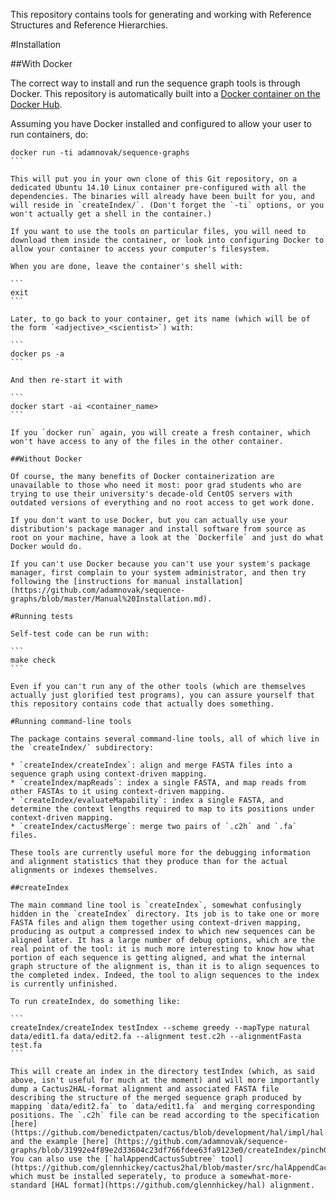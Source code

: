 This repository contains tools for generating and working with Reference Structures and Reference Hierarchies.

#Installation

##With Docker

The correct way to install and run the sequence graph tools is through Docker. This repository is automatically built into a [Docker container on the Docker Hub](https://registry.hub.docker.com/u/adamnovak/sequence-graphs/).

Assuming you have Docker installed and configured to allow your user to run containers, do:

````
docker run -ti adamnovak/sequence-graphs
```

This will put you in your own clone of this Git repository, on a dedicated Ubuntu 14.10 Linux container pre-configured with all the dependencies. The binaries will already have been built for you, and will reside in `createIndex/`. (Don't forget the `-ti` options, or you won't actually get a shell in the container.)

If you want to use the tools on particular files, you will need to download them inside the container, or look into configuring Docker to allow your container to access your computer's filesystem.

When you are done, leave the container's shell with:

```
exit
```

Later, to go back to your container, get its name (which will be of the form `<adjective>_<scientist>`) with:

```
docker ps -a
```

And then re-start it with

```
docker start -ai <container_name>
```

If you `docker run` again, you will create a fresh container, which won't have access to any of the files in the other container.

##Without Docker

Of course, the many benefits of Docker containerization are unavailable to those who need it most: poor grad students who are trying to use their university's decade-old CentOS servers with outdated versions of everything and no root access to get work done. 

If you don't want to use Docker, but you can actually use your distribution's package manager and install software from source as root on your machine, have a look at the `Dockerfile` and just do what Docker would do.

If you can't use Docker because you can't use your system's package manager, first complain to your system administrator, and then try following the [instructions for manual installation](https://github.com/adamnovak/sequence-graphs/blob/master/Manual%20Installation.md). 

#Running tests

Self-test code can be run with:

```
make check
```

Even if you can't run any of the other tools (which are themselves actually just glorified test programs), you can assure yourself that this repository contains code that actually does something.

#Running command-line tools

The package contains several command-line tools, all of which live in the `createIndex/` subdirectory:

* `createIndex/createIndex`: align and merge FASTA files into a sequence graph using context-driven mapping.
* `createIndex/mapReads`: index a single FASTA, and map reads from other FASTAs to it using context-driven mapping.
* `createIndex/evaluateMapability`: index a single FASTA, and determine the context lengths required to map to its positions under context-driven mapping.
* `createIndex/cactusMerge`: merge two pairs of `.c2h` and `.fa` files.

These tools are currently useful more for the debugging information and alignment statistics that they produce than for the actual alignments or indexes themselves.

##createIndex

The main command line tool is `createIndex`, somewhat confusingly hidden in the `createIndex` directory. Its job is to take one or more FASTA files and align them together using context-driven mapping, producing as output a compressed index to which new sequences can be aligned later. It has a large number of debug options, which are the real point of the tool: it is much more interesting to know how what portion of each sequence is getting aligned, and what the internal graph structure of the alignment is, than it is to align sequences to the completed index. Indeed, the tool to align sequences to the index is currently unfinished.

To run createIndex, do something like:

```
createIndex/createIndex testIndex --scheme greedy --mapType natural data/edit1.fa data/edit2.fa --alignment test.c2h --alignmentFasta test.fa
```

This will create an index in the directory testIndex (which, as said above, isn't useful for much at the moment) and will more importantly dump a Cactus2HAL-format alignment and associated FASTA file describing the structure of the merged sequence graph produced by mapping `data/edit2.fa` to `data/edit1.fa` and merging corresponding positions. The `.c2h` file can be read according to the specification [here](https://github.com/benedictpaten/cactus/blob/development/hal/impl/hal.c#L13) and the example [here] (https://github.com/adamnovak/sequence-graphs/blob/31992e4f89e2d33604c23df766fdee63fa9123e0/createIndex/pinchGraphUtil.hpp#L53). You can also use the [`halAppendCactusSubtree` tool](https://github.com/glennhickey/cactus2hal/blob/master/src/halAppendCactusSubtree.cpp), which must be installed seperately, to produce a somewhat-more-standard [HAL format](https://github.com/glennhickey/hal) alignment.


